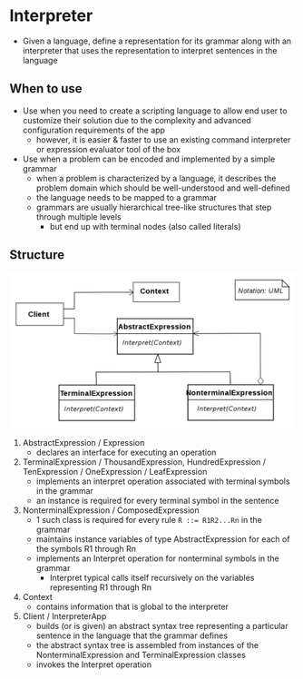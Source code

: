 # Interpreter

- Given a language, define a representation for its grammar along with an interpreter that uses the representation to interpret sentences in the language

## When to use

- Use when you need to create a scripting language to allow end user to customize their solution due to the complexity and advanced configuration requirements of the app
  - however, it is easier & faster to use an existing command interpreter or expression evaluator tool of the box
- Use when a problem can be encoded and implemented by a simple grammar
  - when a problem is characterized by a language, it describes the problem domain which should be well-understood and well-defined
  - the language needs to be mapped to a grammar
  - grammars are usually hierarchical tree-like structures that step through multiple levels
    - but end up with terminal nodes (also called literals)

## Structure

![Interpreter](../../images/interpreter.png)

1. AbstractExpression / Expression
   - declares an interface for executing an operation
2. TerminalExpression / ThousandExpression, HundredExpression / TenExpression / OneExpression / LeafExpression
   - implements an interpret operation associated with terminal symbols in the grammar
   - an instance is required for every terminal symbol in the sentence
3. NonterminalExpression / ComposedExpression
   - 1 such class is required for every rule `R ::= R1R2...Rn` in the grammar
   - maintains instance variables of type AbstractExpression for each of the symbols R1 through Rn
   - implements an Interpret operation for nonterminal symbols in the grammar
     - Interpret typical calls itself recursively on the variables representing R1 through Rn
4. Context
   - contains information that is global to the interpreter
5. Client / InterpreterApp
   - builds (or is given) an abstract syntax tree representing a particular sentence in the language that the grammar defines
   - the abstract syntax tree is assembled from instances of the NonterminalExpression and TerminalExpression classes
   - invokes the Interpret operation
